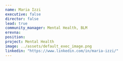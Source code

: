 ```yaml
---
name: Maria Izzi
executive: false
director: false
lead: true
community_manager: Mental Health, BLM  
erevna:   
position:  
project: Mental Health
image: ../assets/default_exec_image.png
linkedin: "https://www.linkedin.com/in/maria-izzi/"
---
```

